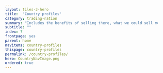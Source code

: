 ```yaml
---
layout: tiles-3-hero
title:  "Country profiles"
category: trading-nation
summary: "Includes the benefits of selling there, what we could sell more of there and help in that country."
subtitle: ""
index: 7
frontpage: yes
parent: home
navitems: country-profiles
thispage: country-profiles
permalink: /country-profiles/
hero: CountryNavImage.png
ordered: true
---
```

